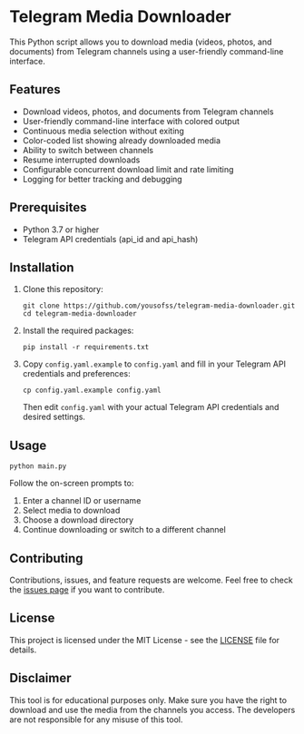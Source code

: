 # Telegram Media Downloader

This Python script allows you to download media (videos, photos, and documents) from Telegram channels using a user-friendly command-line interface.

## Features

- Download videos, photos, and documents from Telegram channels
- User-friendly command-line interface with colored output
- Continuous media selection without exiting
- Color-coded list showing already downloaded media
- Ability to switch between channels
- Resume interrupted downloads
- Configurable concurrent download limit and rate limiting
- Logging for better tracking and debugging

## Prerequisites

- Python 3.7 or higher
- Telegram API credentials (api_id and api_hash)

## Installation

1. Clone this repository:
   ```
   git clone https://github.com/yousofss/telegram-media-downloader.git
   cd telegram-media-downloader
   ```

2. Install the required packages:
   ```
   pip install -r requirements.txt
   ```

3. Copy `config.yaml.example` to `config.yaml` and fill in your Telegram API credentials and preferences:
   ```
   cp config.yaml.example config.yaml
   ```
   Then edit `config.yaml` with your actual Telegram API credentials and desired settings.

## Usage

```
python main.py
```

Follow the on-screen prompts to:
1. Enter a channel ID or username
2. Select media to download
3. Choose a download directory
4. Continue downloading or switch to a different channel

## Contributing

Contributions, issues, and feature requests are welcome. Feel free to check the [issues page](https://github.com/yousofss/telegram-media-downloader/issues) if you want to contribute.

## License

This project is licensed under the MIT License - see the [LICENSE](LICENSE) file for details.

## Disclaimer

This tool is for educational purposes only. Make sure you have the right to download and use the media from the channels you access. The developers are not responsible for any misuse of this tool.
